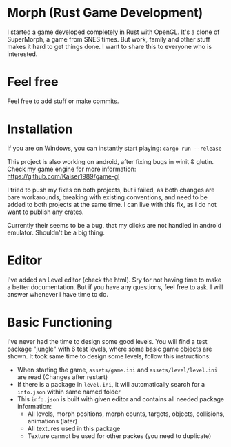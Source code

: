 # Morph (Rust Game Development)
I started a game developed completely in Rust with OpenGL. It's a clone of SuperMorph, a game from SNES times. 
But work, family and other stuff makes it hard to get things done. I want to share this to everyone who is interested.

# Feel free
Feel free to add stuff or make commits.

# Installation
If you are on Windows, you can instantly start playing:
`cargo run --release`

This project is also working on android, after fixing bugs in winit & glutin. Check my game engine for more information:
https://github.com/Kaiser1989/game-gl

I tried to push my fixes on both projects, but i failed, as both changes are bare workarounds, breaking with existing conventions,
and need to be added to both projects at the same time. I can live with this fix, as i do not want to publish any crates.

Currently their seems to be a bug, that my clicks are not handled in android emulator. Shouldn't be a big thing.

# Editor
I've added an Level editor (check the html). Sry for not having time to make a better documentation. But if you have any questions, feel free to ask. I will answer whenever i have time to do.

# Basic Functioning
I've never had the time to design some good levels. You will find a test package "jungle" with 6 test levels, where some basic game objects are shown.
It took same time to design some levels, follow this instructions:

* When starting the game, `assets/game.ini` and `assets/level/level.ini` are read (Changes after restart)
* If there is a package in `level.ini`, it will automatically search for a `info.json` within same named folder
* This `info.json` is built with given editor and contains all needed package information:
  * All levels, morph positions, morph counts, targets, objects, collisions, animations (later)
  * All textures used in this package
  * Texture cannot be used for other packes (you need to duplicate)
